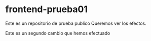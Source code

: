 # frontend-prueba01
Este es un repositorio de prueba publico
Queremos ver los efectos.

Este es un segundo cambio que hemos efectuado